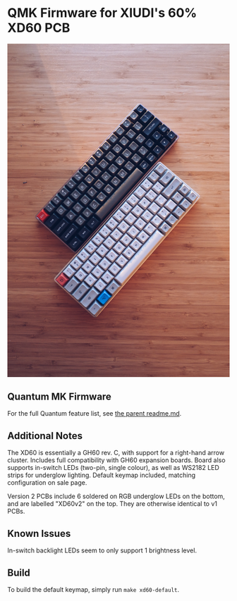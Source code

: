 # QMK Firmware for XIUDI's 60% XD60 PCB

![Top View of a pair of XD60 Keyboard](./xd60.jpg)

## Quantum MK Firmware
For the full Quantum feature list, see [the parent readme.md](/readme.md).

## Additional Notes
The XD60 is essentially a GH60 rev. C, with support for a right-hand arrow cluster. Includes full compatibility with GH60 expansion boards. Board also supports in-switch LEDs (two-pin, single colour), as well as WS2182 LED strips for underglow lighting. Default keymap included, matching configuration on sale page.

Version 2 PCBs include 6 soldered on RGB underglow LEDs on the bottom, and are labelled "XD60v2" on the top. They are otherwise identical to v1 PCBs.

## Known Issues
In-switch backlight LEDs seem to only support 1 brightness level.

## Build
To build the default keymap, simply run `make xd60-default`.
